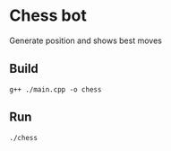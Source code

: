 # Chess bot

Generate position and shows best moves

## Build

`g++ ./main.cpp -o chess`

## Run

`./chess`
